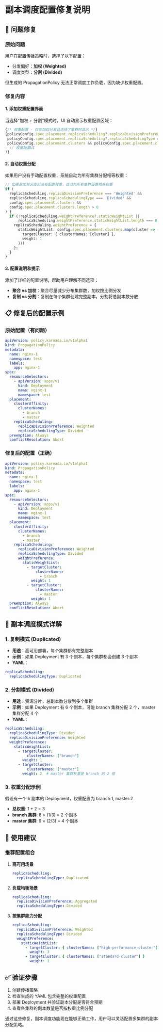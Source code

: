 # 副本调度配置修复说明

## 🔧 问题修复

### 原始问题
用户在配置传播策略时，选择了以下配置：
- 分发偏好：**加权 (Weighted)**
- 调度类型：**分割 (Divided)**

但生成的 PropagationPolicy 无法正常调度工作负载，因为缺少权重配置。

### 修复内容

#### 1. **添加权重配置界面**
当选择"加权 + 分割"模式时，UI 自动显示权重配置区域：

```typescript
{/* 权重配置 - 仅在加权分发且选择了集群时显示 */}
{policyConfig.spec.placement.replicaScheduling?.replicaDivisionPreference === 'Weighted' && 
 policyConfig.spec.placement.replicaScheduling?.replicaSchedulingType === 'Divided' &&
 policyConfig.spec.placement.clusters && policyConfig.spec.placement.clusters.length > 0 && (
  // 权重配置UI
)}
```

#### 2. **自动权重分配**
如果用户没有手动配置权重，系统自动为所有集群分配相等权重：

```typescript
// 如果是加权分发但没有配置权重，自动为所有集群设置相等权重
if (
  replicaScheduling.replicaDivisionPreference === 'Weighted' &&
  replicaScheduling.replicaSchedulingType === 'Divided' &&
  config.spec.placement.clusters &&
  config.spec.placement.clusters.length > 0
) {
  if (!replicaScheduling.weightPreference?.staticWeightList || 
      replicaScheduling.weightPreference.staticWeightList.length === 0) {
    replicaScheduling.weightPreference = {
      staticWeightList: config.spec.placement.clusters.map(cluster => ({
        targetCluster: { clusterNames: [cluster] },
        weight: 1
      }))
    };
  }
}
```

#### 3. **配置说明和提示**
添加了详细的配置说明，帮助用户理解不同选项：

- **聚合 vs 加权**：聚合尽量减少分布集群数，加权按比例分发
- **复制 vs 分割**：复制在每个集群创建完整副本，分割将总副本数分散

## 📋 修复后的配置示例

### 原始配置（有问题）
```yaml
apiVersion: policy.karmada.io/v1alpha1
kind: PropagationPolicy
metadata:
  name: nginx-1
  namespace: test
  labels:
    app: nginx-1
spec:
  resourceSelectors:
    - apiVersion: apps/v1
      kind: Deployment
      name: nginx-1
      namespace: test
  placement:
    clusterAffinity:
      clusterNames:
        - branch
        - master
    replicaScheduling:
      replicaDivisionPreference: Weighted
      replicaSchedulingType: Divided
  preemption: Always
  conflictResolution: Abort
```

### 修复后的配置（正确）
```yaml
apiVersion: policy.karmada.io/v1alpha1
kind: PropagationPolicy
metadata:
  name: nginx-1
  namespace: test
  labels:
    app: nginx-1
spec:
  resourceSelectors:
    - apiVersion: apps/v1
      kind: Deployment
      name: nginx-1
      namespace: test
  placement:
    clusterAffinity:
      clusterNames:
        - branch
        - master
    replicaScheduling:
      replicaDivisionPreference: Weighted
      replicaSchedulingType: Divided
      weightPreference:
        staticWeightList:
          - targetCluster:
              clusterNames:
                - branch
            weight: 1
          - targetCluster:
              clusterNames:
                - master
            weight: 1
  preemption: Always
  conflictResolution: Abort
```

## 🎯 副本调度模式详解

### 1. **复制模式 (Duplicated)**
- **用途**：高可用部署，每个集群都有完整副本
- **示例**：如果 Deployment 有 3 个副本，每个集群都会创建 3 个副本
- **YAML**：
```yaml
replicaScheduling:
  replicaSchedulingType: Duplicated
```

### 2. **分割模式 (Divided)**
- **用途**：资源分片，总副本数分散到多个集群
- **示例**：如果 Deployment 有 6 个副本，可能 branch 集群分配 2 个，master 集群分配 4 个
- **YAML**：
```yaml
replicaScheduling:
  replicaSchedulingType: Divided
  replicaDivisionPreference: Weighted
  weightPreference:
    staticWeightList:
      - targetCluster:
          clusterNames: ["branch"]
        weight: 1
      - targetCluster:
          clusterNames: ["master"]
        weight: 2  # master 集群权重是 branch 的 2 倍
```

### 3. **权重分配示例**

假设有一个 6 副本的 Deployment，权重配置为 branch:1, master:2

- **总权重**: 1 + 2 = 3
- **branch 集群**: 6 × (1/3) = 2 个副本
- **master 集群**: 6 × (2/3) = 4 个副本

## 🚀 使用建议

### 推荐配置组合

1. **高可用场景**
   ```yaml
   replicaScheduling:
     replicaSchedulingType: Duplicated
   ```

2. **负载均衡场景**
   ```yaml
   replicaScheduling:
     replicaDivisionPreference: Aggregated
     replicaSchedulingType: Divided
   ```

3. **按集群能力分配**
   ```yaml
   replicaScheduling:
     replicaDivisionPreference: Weighted
     replicaSchedulingType: Divided
     weightPreference:
       staticWeightList:
         - targetCluster: { clusterNames: ["high-performance-cluster"] }
           weight: 3
         - targetCluster: { clusterNames: ["standard-cluster"] }
           weight: 1
   ```

## ✅ 验证步骤

1. 创建传播策略
2. 检查生成的 YAML 包含完整的权重配置
3. 部署 Deployment 并验证副本分配是否符合预期
4. 查看各集群的副本数量是否按权重比例分配

通过这些修复，副本调度功能现在能够正确工作，用户可以灵活配置多集群的副本分配策略。 